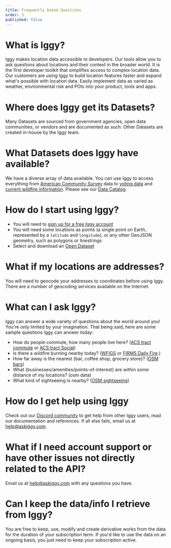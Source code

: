 ```yaml
---
title: Frequently Asked Questions
order: 3
published: false
---
```


# What is Iggy?

Iggy makes location data accessible to developers. Our tools allow you to ask questions about locations and their context in the broader world. It is the first developer toolkit that simplifies access to complex location data. Our customers are using Iggy to build location features faster and expand what's possible with location data. Easily implement data as varied as weather, environmental risk and POIs into your product, tools and apps.

# Where does Iggy get its Datasets?

Many Datasets are sourced from government agencies, open data communities, or vendors and are documented as such. Other Datasets are created in-house by the Iggy team.

# What Datasets does Iggy have available?

We have a diverse array of data available. You can use Iggy to access everything from [American Community Survey](https://data.askiggy.com/datasets?q=ACS) data to [voting data](https://data.askiggy.com/datasets/nyt_voting_presidential_2020) and [current wildfire information](https://data.askiggy.com/datasets/wfigs_current_wildfires). Please see our [Data Catalog](https://data.askiggy.com/).

# How do I start using Iggy?

* You will need to [sign up for a free Iggy account](https://www.askiggy.com/signup)
* You will need some locations as points (a single point on Earth, represented by a `latitude` and `longitude`), or any other GeoJSON geometry, such as polygons or linestrings
* Select and download an [Open Dataset](/datasets)

# What if my locations are addresses?

You will need to geocode your addresses to coordinates before using Iggy. There are a number of geocoding services available on the Internet.

# What can I ask Iggy?

Iggy can answer a wide variety of questions about the world around you! You're only limited by your imagination. That being said, here are some sample questions Iggy can answer today:

- How do people commute, how many people live here? ([ACS tract commute](https://data.askiggy.com/datasets/acs_census_tract_commute) or [ACS tract Social](https://data.askiggy.com/datasets/acs_census_tract_social))
- Is there a wildfire burning nearby today? ([WFIGS](wfigs_current_wildfires) or [FIRMS Daily Fire](https://data.askiggy.com/datasets/firms_daily_fire).)
- How far away is the nearest {bar, coffee shop, grocery store}? ([OSM bars](https://data.askiggy.com/datasets/osm_bars))
- What {businesses/amenities/points-of-interest} are within some distance of my locations? (osm data)
- What kind of sightseeing is nearby? ([OSM sightseeing](https://data.askiggy.com/datasets/osm_sightseeing))

# How do I get help using Iggy

Check out our [Discord community](https://discord.com/channels/804624252791685141/804625317950914581) to get help from other Iggy users, read our documentation and references. If all else fails, email us at help@askiggy.com.

# What if I need account support or have other issues not directly related to the API?

Email us at help@askiggy.com with any questions you have.

# Can I keep the data/info I retrieve from Iggy?

You are free to keep, use, modify and create derivative works from the data for the duration of your subscription term. If you'd like to use the data on an ongoing basis, you just need to keep your subscription active.
